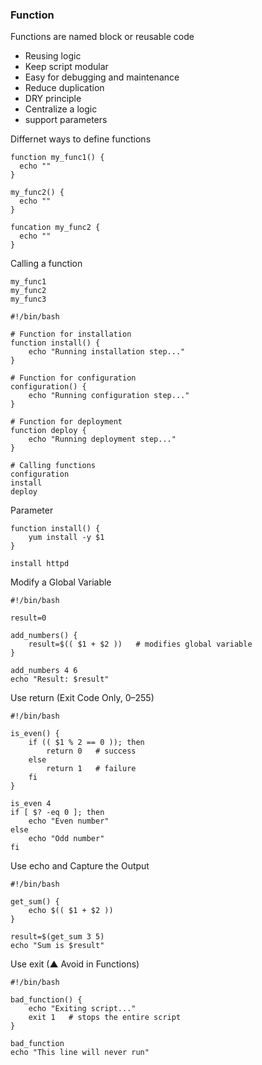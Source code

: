 ### Function

Functions are named block or reusable code
- Reusing logic
- Keep script modular
- Easy for debugging and maintenance
- Reduce duplication
- DRY principle
- Centralize a logic
- support parameters

Differnet ways to define functions
```
function my_func1() {
  echo ""
}

my_func2() {
  echo ""
}

funcation my_func2 {
  echo ""
}
```

Calling a function
```
my_func1
my_func2
my_func3
```

```
#!/bin/bash

# Function for installation
function install() {
    echo "Running installation step..."
}

# Function for configuration
configuration() {
    echo "Running configuration step..."
}

# Function for deployment
function deploy {
    echo "Running deployment step..."
}

# Calling functions
configuration
install
deploy
```

Parameter
```
function install() {
    yum install -y $1
}

install httpd
```

Modify a Global Variable
```
#!/bin/bash

result=0

add_numbers() {
    result=$(( $1 + $2 ))   # modifies global variable
}

add_numbers 4 6
echo "Result: $result"
```

Use return (Exit Code Only, 0–255)
```
#!/bin/bash

is_even() {
    if (( $1 % 2 == 0 )); then
        return 0   # success
    else
        return 1   # failure
    fi
}

is_even 4
if [ $? -eq 0 ]; then
    echo "Even number"
else
    echo "Odd number"
fi
```

Use echo and Capture the Output
```
#!/bin/bash

get_sum() {
    echo $(( $1 + $2 ))
}

result=$(get_sum 3 5)
echo "Sum is $result"
```

Use exit (▲ Avoid in Functions)
```
#!/bin/bash

bad_function() {
    echo "Exiting script..."
    exit 1   # stops the entire script
}

bad_function
echo "This line will never run"
```

